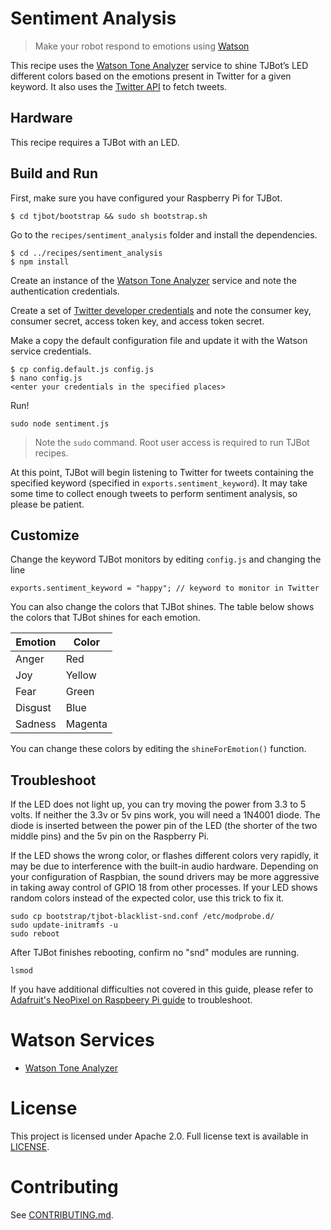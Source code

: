# Sentiment Analysis
> Make your robot respond to emotions using [Watson](http://www.ibm.com/watson/developercloud/tone-analyzer.html)

This recipe uses the [Watson Tone Analyzer](http://www.ibm.com/watson/developercloud/tone-analyzer.html) service to shine TJBot’s LED different colors based on the emotions present in Twitter for a given keyword. It also uses the [Twitter API](https://dev.twitter.com/overview/api) to fetch tweets.

## Hardware
This recipe requires a TJBot with an LED.

## Build and Run
First, make sure you have configured your Raspberry Pi for TJBot.

    $ cd tjbot/bootstrap && sudo sh bootstrap.sh

Go to the `recipes/sentiment_analysis` folder and install the dependencies.

    $ cd ../recipes/sentiment_analysis
    $ npm install

Create an instance of the [Watson Tone Analyzer](http://www.ibm.com/watson/developercloud/tone-analyzer.html) service and note the authentication credentials.

Create a set of [Twitter developer credentials](https://apps.twitter.com/) and note the consumer key, consumer secret, access token key, and access token secret.

Make a copy the default configuration file and update it with the Watson service credentials.

    $ cp config.default.js config.js
    $ nano config.js
    <enter your credentials in the specified places>

Run!

    sudo node sentiment.js

> Note the `sudo` command. Root user access is required to run TJBot recipes.

At this point, TJBot will begin listening to Twitter for tweets containing the specified keyword (specified in `exports.sentiment_keyword`). It may take some time to collect enough tweets to perform sentiment analysis, so please be patient.

## Customize
Change the keyword TJBot monitors by editing `config.js` and changing the line

    exports.sentiment_keyword = "happy"; // keyword to monitor in Twitter

You can also change the colors that TJBot shines. The table below shows the colors that TJBot shines for each emotion.

| Emotion | Color |
| --- | --- |
| Anger | Red |
| Joy | Yellow |
| Fear | Green |
| Disgust | Blue |
| Sadness | Magenta | 

You can change these colors by editing the `shineForEmotion()` function.

## Troubleshoot
If the LED does not light up, you can try moving the power from 3.3 to 5 volts. If neither the 3.3v or 5v pins work, you will need a 1N4001 diode. The diode is inserted between the power pin of the LED (the shorter of the two middle pins) and the 5v pin on the Raspberry Pi.

If the LED shows the wrong color, or flashes different colors very rapidly, it may be due to interference with the built-in audio hardware. Depending on your configuration of Raspbian, the sound drivers may be more aggressive in taking away control of GPIO 18 from other processes. If your LED shows random colors instead of the expected color, use this trick to fix it.

    sudo cp bootstrap/tjbot-blacklist-snd.conf /etc/modprobe.d/
    sudo update-initramfs -u
    sudo reboot

After TJBot finishes rebooting, confirm no "snd" modules are running.

    lsmod

If you have additional difficulties not covered in this guide, please refer to [Adafruit's NeoPixel on Raspbeery Pi guide](https://learn.adafruit.com/neopixels-on-raspberry-pi/overview) to troubleshoot.

# Watson Services
- [Watson Tone Analyzer](http://www.ibm.com/watson/developercloud/tone-analyzer.html)

# License
This project is licensed under Apache 2.0. Full license text is available in [LICENSE](../../LICENSE).

# Contributing
See [CONTRIBUTING.md](../../CONTRIBUTING.md).
